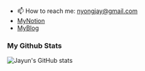 - 📫 How to reach me: nyongjay@gmail.com
- [MyNotion](https://www.notion.so/nyongja/719fb3b98d5a4291be7aa391de773ba5)
- [MyBlog](https://think-tech.tistory.com)  

### My Github Stats
![Jayun's GitHub stats](https://github-readme-stats.vercel.app/api?username=nyongja&hide=stars&show_icons=true&theme=vue)
